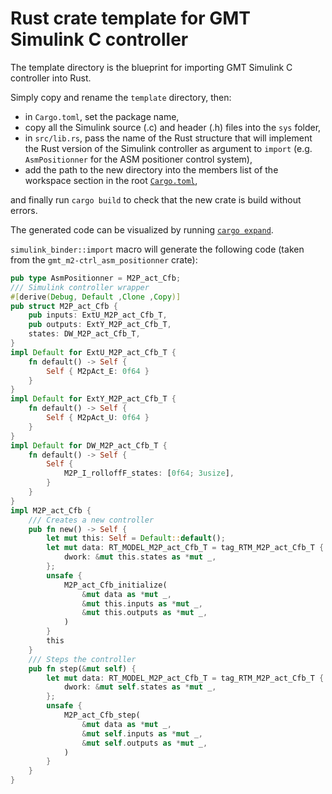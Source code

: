 # Rust crate template for GMT Simulink C controller 

The template directory is the blueprint for importing GMT Simulink C controller into Rust.

Simply copy and rename the `template` directory, then:

 * in `Cargo.toml`, set the package name,
 * copy all the Simulink source (.c) and header (.h) files into the `sys` folder,
 * in `src/lib.rs`, pass the name of the Rust structure that will implement the Rust version of the Simulink controller as argument to `import` (e.g. `AsmPositionner` for the ASM positioner control system),
 * add the path to the new directory into the members list of the workspace section in the root [`Cargo.toml`](../Cargo.toml),


and finally run `cargo build` to check that the new crate is build without errors.

The generated code can be visualized by running [`cargo expand`](https://github.com/dtolnay/cargo-expand).

`simulink_binder::import` macro will generate the following code (taken from the `gmt_m2-ctrl_asm_positionner` crate):
```rust
pub type AsmPositionner = M2P_act_Cfb;
/// Simulink controller wrapper
#[derive(Debug, Default ,Clone ,Copy)]
pub struct M2P_act_Cfb {
    pub inputs: ExtU_M2P_act_Cfb_T,
    pub outputs: ExtY_M2P_act_Cfb_T,
    states: DW_M2P_act_Cfb_T,
}
impl Default for ExtU_M2P_act_Cfb_T {
    fn default() -> Self {
        Self { M2pAct_E: 0f64 }
    }
}
impl Default for ExtY_M2P_act_Cfb_T {
    fn default() -> Self {
        Self { M2pAct_U: 0f64 }
    }
}
impl Default for DW_M2P_act_Cfb_T {
    fn default() -> Self {
        Self {
            M2P_I_rolloffF_states: [0f64; 3usize],
        }
    }
}
impl M2P_act_Cfb {
    /// Creates a new controller
    pub fn new() -> Self {
        let mut this: Self = Default::default();
        let mut data: RT_MODEL_M2P_act_Cfb_T = tag_RTM_M2P_act_Cfb_T {
            dwork: &mut this.states as *mut _,
        };
        unsafe {
            M2P_act_Cfb_initialize(
                &mut data as *mut _,
                &mut this.inputs as *mut _,
                &mut this.outputs as *mut _,
            )
        }
        this
    }
    /// Steps the controller
    pub fn step(&mut self) {
        let mut data: RT_MODEL_M2P_act_Cfb_T = tag_RTM_M2P_act_Cfb_T {
            dwork: &mut self.states as *mut _,
        };
        unsafe {
            M2P_act_Cfb_step(
                &mut data as *mut _,
                &mut self.inputs as *mut _,
                &mut self.outputs as *mut _,
            )
        }
    }
}
```
